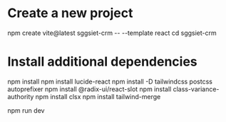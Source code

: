# Create a new project

npm create vite@latest sggsiet-crm -- --template react
cd sggsiet-crm

# Install additional dependencies

npm install
npm install lucide-react
npm install -D tailwindcss postcss autoprefixer
npm install @radix-ui/react-slot
npm install class-variance-authority
npm install clsx
npm install tailwind-merge

npm run dev
